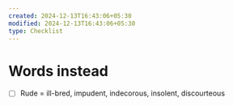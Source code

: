 ```yaml
---
created: 2024-12-13T16:43:06+05:30
modified: 2024-12-13T16:43:06+05:30
type: Checklist
---
```


# Words instead

- [ ] Rude = ill-bred, impudent, indecorous, insolent, discourteous 
